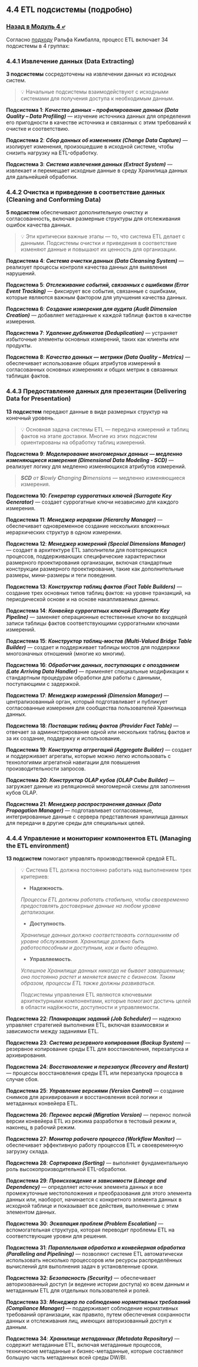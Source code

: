 ## 4.4 ETL подсистемы (подробно)

### [Назад в Модуль 4 ⤶](/DE-101/Module4/readme.md)

Согласно [подходу](https://www.kimballgroup.com/data-warehouse-business-intelligence-resources/kimball-techniques/etl-architecture-34-subsystems/) 
Ральфа Кимбалла, процесс ETL включает 34 подсистемы в 4 группах:

### 4.4.1 Извлечение данных (Data Extracting)
**3 подсистемы** сосредоточены на извлечении данных из исходных систем.

> 💡 Начальные подсистемы взаимодействуют с исходными системами для получения доступа к необходимым данным.

**Подсистема 1**: ***Качество данных – профилирование данных (Data Quality – Data Profiling)*** — изучение источника 
данных для определения его пригодности в качестве источника и связанных с этим требований к очистке и соответствию.

**Подсистема 2**: ***Сбор данных об изменениях (Change Data Capture)*** — изолирует изменения, произошедшие в исходной 
системе, чтобы снизить нагрузку на ETL-обработку.

**Подсистема 3**: ***Система извлечения данных (Extract System)*** — извлекает и перемещает исходные данные в среду 
Хранилища данных для дальнейшей обработки.

### 4.4.2 Очистка и приведение в соответствие данных (Cleaning and Conforming Data)
**5 подсистем** обеспечивают дополнительную очистку и согласованность, включая размерные структуры для отслеживания 
ошибок качества данных.

> 💡 Эти критически важные этапы — то, что система ETL делает с данными.
> Подсистемы очистки и приведения в соответствие изменяют данные и повышают их ценность для организации.

**Подсистема 4**: ***Система очистки данных (Data Cleansing System)*** — реализует процессы контроля качества данных 
для выявления нарушений.

**Подсистема 5**: ***Отслеживание событий, связанных с ошибками (Error Event Tracking)*** — фиксирует все события, 
связанные с ошибками, которые являются важным фактором для улучшения качества данных.

**Подсистема 6**: ***Создание измерения для аудита (Audit Dimension Creation)*** — добавляет метаданные к каждой 
таблице фактов в качестве измерения.

**Подсистема 7**: ***Удаление дубликатов (Deduplication)*** — устраняет избыточные элементы основных измерений, 
таких как клиенты или продукты.

**Подсистема 8**: ***Качество данных — метрики (Data Quality – Metrics)*** — обеспечивает использование общих атрибутов 
измерений в согласованных основных измерениях и общих метрик в связанных таблицах фактов.

### 4.4.3 Предоставление данных для презентации (Delivering Data for Presentation)
**13 подсистем** передают данные в виде размерных структур на конечный уровень.

> 💡 Основная задача системы ETL — передача измерений и таблиц фактов на этапе доставки.
> Многие из этих подсистем ориентированы на обработку таблиц измерений.

**Подсистема 9**: ***Моделирование многомерных данных — медленно изменяющиеся измерения 
(Dimensional Data Modeling - SCD)*** — реализует логику для медленно изменяющихся атрибутов 
измерений.

> _**SCD** от **S**lowly **C**hanging **D**imensions_ — медленно изменяющиеся измерения.

**Подсистема 10**: ***Генератор суррогатных ключей (Surrogate Key Generator)*** — создает суррогатные ключи независимо 
для каждого измерения.

**Подсистема 11**: ***Менеджер иерархии (Hierarchy Manager)*** — обеспечивает одновременное создание нескольких 
вложенных иерархических структур в одном измерении.

**Подсистема 12**: ***Менеджер измерений (Special Dimensions Manager)*** — создает в архитектуре ETL заполнители для 
повторяющихся процессов, поддерживающих специфические характеристики размерного проектирования организации, включая 
стандартные конструкции размерного проектирования, такие как дополнительные размеры, мини-размеры и теги поведения.

**Подсистема 13**: ***Конструктор таблиц фактов (Fact Table Builders)*** — создание трех основных типов таблиц фактов: 
на уровне транзакций, на периодической основе и на основе накапливаемых данных.

**Подсистема 14**: ***Конвейер суррогатных ключей (Surrogate Key Pipeline)*** — заменяет операционные естественные ключи 
во входящей записи таблицы фактов соответствующими суррогатными ключами измерений.

**Подсистема 15**: ***Конструктор таблиц-мостов (Multi-Valued Bridge Table Builder)*** — создает и поддерживает таблицы 
мостов для поддержки многозначных отношений (многие ко многим).

**Подсистема 16**: ***Обработчик данных, поступающих с опозданием (Late Arriving Data Handler)*** — применяет 
специальные модификации к стандартным процедурам обработки для работы с данными, поступающими с задержкой.

**Подсистема 17**: ***Менеджер измерений (Dimension Manager)*** — централизованный орган, который подготавливает и 
публикует согласованные измерения для сообщества пользователей Хранилища данных.

**Подсистема 18**: ***Поставщик таблиц фактов (Provider Fact Table)*** — отвечает за администрирование одной или 
нескольких таблиц фактов и за их создание, поддержку и использование.

**Подсистема 19**: ***Конструктор аггрегаций (Aggregate Builder)*** — создает и поддерживает агрегаты, которые можно 
легко использовать с технологиями агрегатной навигации для повышения производительности запросов.

**Подсистема 20**: ***Конструктор OLAP кубов (OLAP Cube Builder)*** — загружает данные из реляционной многомерной схемы 
для заполнения кубов OLAP.

**Подсистема 21**: ***Менеджер распространения данных (Data Propagation Manager)*** — подготавливает согласованные, 
интегрированные данные с сервера представления хранилища данных для передачи в другие среды для специальных целей.

### 4.4.4 Управление и мониторинг компонентов ETL (Managing the ETL environment)    
**13 подсистем** помогают управлять производственной средой ETL.

> 💡 Система ETL должна постоянно работать над выполнением трех критериев:
>
> - **Надежность**. 
> 
> _Процессы ETL должны работать стабильно, чтобы своевременно предоставлять достоверные данные на любом 
уровне детализации._
> - **Доступность**.
> 
> _Хранилище данных должно соответствовать соглашениям об уровне обслуживания. Хранилище должно быть 
работоспособным и доступным, как и было обещано._
> - **Управляемость**.
> 
> _Успешное Хранилище данных никогда не бывает завершенным; оно постоянно растет и меняется вместе 
с бизнесом. Таким образом, процессы ETL также должны развиваться._
>
> Подсистемы управления ETL являются ключевыми архитектурными компонентами, которые помогают достичь целей в области 
> надёжности, доступности и управляемости.

**Подсистема 22**: ***Планировщик заданий (Job Scheduler)*** — надежно управляет стратегией выполнения ETL, включая 
взаимосвязи и зависимости между заданиями ETL.

**Подсистема 23**: ***Система резервного копирования (Backup System)*** — резервное копирование среды ETL для 
восстановления, перезапуска и архивирования.

**Подсистема 24**: ***Восстановление и перезапуск (Recovery and Restart)*** — процессы восстановления среды ETL или 
перезапуска процесса в случае сбоя.

**Подсистема 25**: ***Управление версиями (Version Control)*** — создание снимков для архивирования и восстановления 
всей логики и метаданных конвейера ETL.

**Подсистема 26**: ***Перенос версий (Migration Version)*** — перенос полной версии конвейера ETL из режима разработки 
в тестовый режим и, наконец, в рабочий режим.

**Подсистема 27**: ***Монитор рабочего процесса (Workflow Monitor)*** — обеспечивает эффективную работу процессов ETL 
и своевременную загрузку склада.

**Подсистема 28**: ***Сортировка (Sorting)*** — выполняет фундаментальную роль высокопроизводительной ETL-обработки.

**Подсистема 29**: ***Происхождение и зависимости (Lineage and Dependency)*** — определяет источник элемента данных и 
все промежуточные местоположения и преобразования для этого элемента данных или, наоборот, начинается с конкретного 
элемента данных в исходной таблице и показывает все действия, выполненные с этим элементом данных.

**Подсистема 30**: ***Эскалация проблем (Problem Escalation)*** — вспомогательная структура, которая переводит проблемы 
ETL на соответствующие уровни для решения.

**Подсистема 31**: ***Параллельная обработка и конвейерная обработка (Paralleling and Pipelining)*** — позволяют системе
ETL автоматически использовать несколько процессоров или ресурсы распределённых вычислений для выполнения задач в 
установленные сроки.

**Подсистема 32**: ***Безопасность (Security)*** — обеспечивает авторизованный доступ (и ведение истории доступа) 
ко всем данным и метаданным ETL для отдельных пользователей и ролей.

**Подсистема 33**: ***Менеджер по соблюдению нормативных требований (Compliance Manager)*** — поддерживает соблюдение 
нормативных требований организации, как правило, путем обеспечения сохранности данных и отслеживания лиц, имеющих 
авторизованный доступ к данным.

**Подсистема 34**: ***Хранилище метаданных (Metadata Repository)*** — содержит метаданные ETL, включая метаданные 
процессов, технические метаданные и бизнес-метаданные, которые составляют большую часть метаданных всей среды DW/BI.